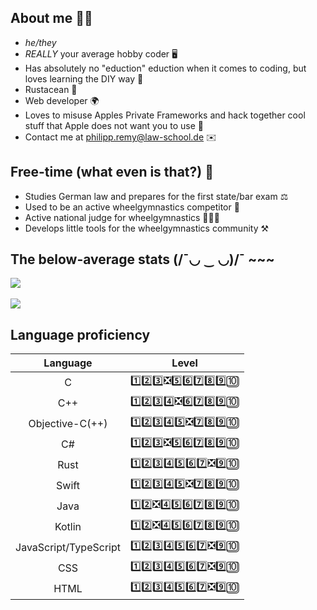 ## About me 💁🏻

- *he/they*
- *REALLY* your average hobby coder 🖥️
- Has absolutely no "eduction" eduction when it comes to coding, but loves learning the DIY way 🔬
- Rustacean 🦀
- Web developer 🌍
- Loves to misuse Apples Private Frameworks and hack together cool stuff that Apple does not want you to use 🍏
- Contact me at [philipp.remy@law-school.de](mailto:philipp.remy@law-school.de) ✉️

## Free-time (what even is that?) 🤸

- Studies German law and prepares for the first state/bar exam ⚖️
- Used to be an active wheelgymnastics competitor 🤸
- Active national judge for wheelgymnastics 🧑🏻‍⚖️
- Develops little tools for the wheelgymnastics community ⚒️

## The below-average stats (/¯◡ ‿ ◡)/¯ ~~~

<div>
  <picture>
    <source
      srcset="https://github-readme-stats-theta-nine-78.vercel.app/api?username=philippremy&show_icons=true&theme=github_dark_dimmed"
      media="(prefers-color-scheme: dark)"
    />
    <source
      srcset="https://github-readme-stats-theta-nine-78.vercel.app/api?username=philippremy&show_icons=true&theme=default"
      media="(prefers-color-scheme: light), (prefers-color-scheme: no-preference)"
    />
    <img src="https://github-readme-stats-theta-nine-78.vercel.app/api?username=philippremy&show_icons=true&theme=default" />
  </picture>
</div>
<br/>
<div>
  </picture>
    <picture>
    <source
      srcset="https://github-readme-stats-theta-nine-78.vercel.app/api/top-langs/?username=philippremy&size_weight=0.5&count_weight=0.5&langs_count=5&theme=github_dark_dimmed"
      media="(prefers-color-scheme: dark)"
    />
    <source
      srcset="https://github-readme-stats-theta-nine-78.vercel.app/api/top-langs/?username=philippremy&size_weight=0.5&count_weight=0.5&langs_count=5&theme=default"
      media="(prefers-color-scheme: light), (prefers-color-scheme: no-preference)"
    />
    <img src="https://github-readme-stats-theta-nine-78.vercel.app/api/top-langs/?username=philippremy&size_weight=0.5&count_weight=0.5&langs_count=5&theme=default" />
  </picture>
</div>

## Language proficiency

| Language | Level |
| :------: | :---: |
|C|1️⃣2️⃣3️⃣❎5️⃣6️⃣7️⃣8️⃣9️⃣🔟|
|C++|1️⃣2️⃣3️⃣4️⃣❎6️⃣7️⃣8️⃣9️⃣🔟|
|Objective-C(++)|1️⃣2️⃣3️⃣4️⃣5️⃣❎7️⃣8️⃣9️⃣🔟|
|C#|1️⃣2️⃣3️⃣❎5️⃣6️⃣7️⃣8️⃣9️⃣🔟|
|Rust|1️⃣2️⃣3️⃣4️⃣5️⃣6️⃣7️⃣❎9️⃣🔟|
|Swift|1️⃣2️⃣3️⃣4️⃣5️⃣❎7️⃣8️⃣9️⃣🔟|
|Java|1️⃣2️⃣❎4️⃣5️⃣6️⃣7️⃣8️⃣9️⃣🔟|
|Kotlin|1️⃣2️⃣❎4️⃣5️⃣6️⃣7️⃣8️⃣9️⃣🔟|
|JavaScript/TypeScript|1️⃣2️⃣3️⃣4️⃣5️⃣6️⃣7️⃣❎9️⃣🔟|
|CSS|1️⃣2️⃣3️⃣4️⃣5️⃣6️⃣7️⃣❎9️⃣🔟|
|HTML|1️⃣2️⃣3️⃣4️⃣5️⃣6️⃣7️⃣❎9️⃣🔟|
